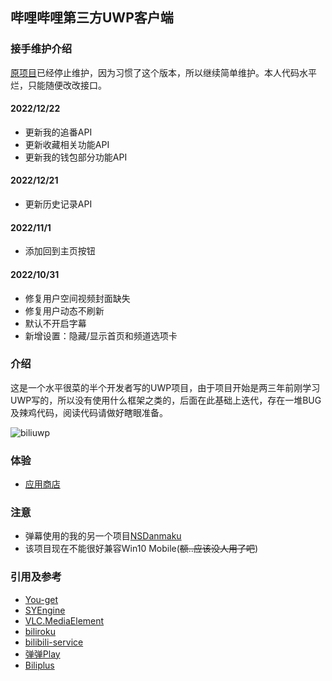## 哔哩哔哩第三方UWP客户端
### 接手维护介绍
[原项目](https://github.com/xiaoyaocz/biliuwp)已经停止维护，因为习惯了这个版本，所以继续简单维护。本人代码水平烂，只能随便改改接口。
#### 2022/12/22
- 更新我的追番API
- 更新收藏相关功能API
- 更新我的钱包部分功能API
#### 2022/12/21
- 更新历史记录API
#### 2022/11/1
- 添加回到主页按钮
#### 2022/10/31
- 修复用户空间视频封面缺失
- 修复用户动态不刷新
- 默认不开启字幕
- 新增设置：隐藏/显示首页和频道选项卡
### 介绍
这是一个水平很菜的半个开发者写的UWP项目，由于项目开始是两三年前刚学习UWP写的，所以没有使用什么框架之类的，后面在此基础上迭代，存在一堆BUG及辣鸡代码，阅读代码请做好瞎眼准备。

![biliuwp](https://i.loli.net/2018/12/20/5c1bb55577b8e.png)

### 体验
* [应用商店](https://www.microsoft.com/zh-cn/store/p/%E5%93%94%E5%93%A9%E5%93%94%E5%93%A9uwp/9n7c87236453)

### 注意
* 弹幕使用的我的另一个项目[NSDanmaku](https://github.com/xiaoyaocz/NSDanmaku)
* 该项目现在不能很好兼容Win10 Mobile(~~额..应该没人用了吧~~)

### 引用及参考
* [You-get](https://github.com/soimort/you-get)
* [SYEngine](https://github.com/amamiya/SYEngine)
* [VLC.MediaElement](https://github.com/kakone/VLC.MediaElement)
* [biliroku](https://github.com/zyzsdy/biliroku)
* [bilibili-service](https://github.com/WhiteBlue/bilibili-service)
* [弹弹Play](https://api.acplay.net/swagger/ui/index)
* [Biliplus](https://www.biliplus.com)